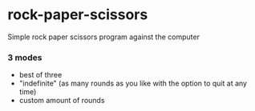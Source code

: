 # rock-paper-scissors
Simple rock paper scissors program against the computer 

### 3 modes
- best of three
- "indefinite" (as many rounds as you like with the option to quit at any time)
- custom amount of rounds
